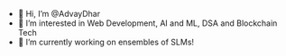 - 👋 Hi, I’m @AdvayDhar
- 👀 I’m interested in Web Development, AI and ML, DSA and Blockchain Tech
- 🌱 I’m currently working on ensembles of SLMs!

<!---
AdvayDhar/AdvayDhar is a ✨ special ✨ repository because its `README.md` (this file) appears on your GitHub profile.
You can click the Preview link to take a look at your changes.
--->
